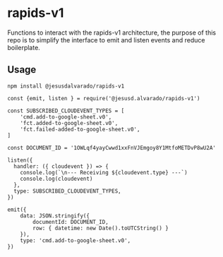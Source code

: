 # rapids-v1

Functions to interact with the rapids-v1 architecture, the purpose of this repo is to simplify the interface to emit and listen events and reduce boilerplate.


## Usage

```
npm install @jesusdalvarado/rapids-v1
```

```
const {emit, listen } = require('@jesusd.alvarado/rapids-v1')

const SUBSCRIBED_CLOUDEVENT_TYPES = [
	'cmd.add-to-google-sheet.v0',
	'fct.added-to-google-sheet.v0',
	'fct.failed-added-to-google-sheet.v0',
]

const DOCUMENT_ID = '1OWLqf4yayCwwd1xxFnVJEmgoy8Y1MtfoMETDvP8wU2A'

listen({
  handler: ({ cloudevent }) => {
    console.log(`\n--- Receiving ${cloudevent.type} ---`)
    console.log(cloudevent)
  },
  type: SUBSCRIBED_CLOUDEVENT_TYPES,
})

emit({
	data: JSON.stringify({
		documentId: DOCUMENT_ID,
		row: { datetime: new Date().toUTCString() }
	}),
	type: 'cmd.add-to-google-sheet.v0',
})
```